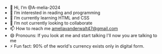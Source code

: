 - 👋 Hi, I’m @A-melia-2024
- 👀 I’m interested in reading and programming
- 🌱 I’m currently learning HTML and CSS
- 💞️ I’m not currently looking to collaborate
- 📫 How to reach me ameliavanderwalt47@gmail.com
- 😄 Pronouns: If you look at me and start talking I'll now you are talking to me
- ⚡ Fun fact:  90% of the world's currency exists only in digital form.

<!---
A-melia-2024/A-melia-2024 is a ✨ special ✨ repository because its `README.md` (this file) appears on your GitHub profile.
You can click the Preview link to take a look at your changes.
--->
